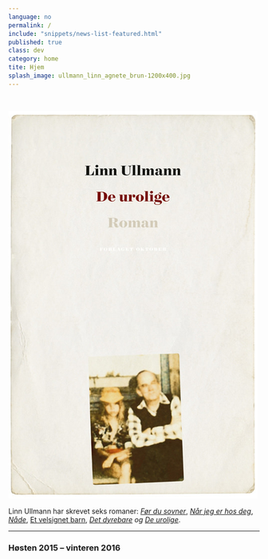 ```yaml
---
language: no
permalink: /
include: "snippets/news-list-featured.html"
published: true
class: dev
category: home
tite: Hjem
splash_image: ullmann_linn_agnete_brun-1200x400.jpg
---
```


&nbsp;

[![](/uploads/versions/2015-ullmann-de-urolige-500px---x----500-778x---.jpg)](/boker/2015/11/17/de-urolige/)

Linn Ullmann har skrevet seks romaner: [*F&oslash;r du sovner*](/boker/1998/04/15/for-du-sovner/), [*N&aring;r jeg er hos deg*](/boker/2001/03/31/nar-jeg-er-hos-deg/), [*N&aring;de*](/boker/2002/12/18/nade/), [Et velsignet barn](/boker/2005/08/11/et-velsignet-barn/),&nbsp;*[Det dyrebare](/boker/2011/03/15/det-dyrebare/)&nbsp;og [De urolige](/boker/2015/11/17/de-urolige/)*.

---

### H&oslash;sten 2015 – vinteren 2016
